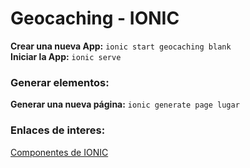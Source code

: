 # Geocaching - IONIC

**Crear una nueva App:** `ionic start geocaching blank` <br>
**Iniciar la App:** `ionic serve` <br>

### Generar elementos:

**Generar una nueva página:** `ionic generate page lugar`


### Enlaces de interes:

[Componentes de IONIC](https://ionicframework.com/docs/components/)